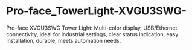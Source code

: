 # Pro-face_TowerLight-XVGU3SWG-
Pro-face XVGU3SWG Tower Light: Multi-color display, USB/Ethernet connectivity, ideal for industrial settings, clear status indication, easy installation, durable, meets automation needs.
